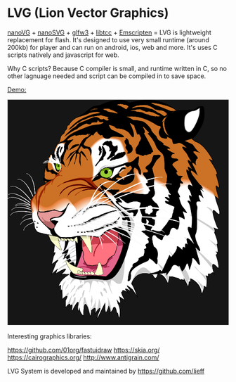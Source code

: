 LVG (Lion Vector Graphics)
==========

[nanoVG](https://github.com/memononen/nanovg) + [nanoSVG](https://github.com/memononen/nanosvg) + [glfw3](http://www.glfw.org/) + [libtcc](http://repo.or.cz/tinycc.git) + [Emscripten](https://github.com/kripken/emscripten) =
LVG is lightweight replacement for flash.
It's designed to use very small runtime (around 200kb) for player and can run on android, ios, web and more.
It's uses C scripts natively and javascript for web.

Why C scripts? Because C compiler is small, and runtime written in C, so no other lagnuage needed and script can be compiled in to save space.

[Demo:](https://lieff.github.io/lvg_player.html?file=test.lvg)

![Screenshot](svg_tiger.png?raw=true "demo")

Interesting graphics libraries:

https://github.com/01org/fastuidraw
https://skia.org/
https://cairographics.org/
http://www.antigrain.com/

LVG System is developed and maintained by https://github.com/lieff
